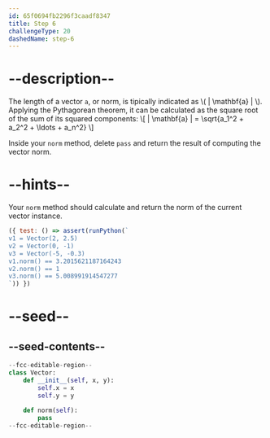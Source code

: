 ```yaml
---
id: 65f0694fb2296f3caadf8347
title: Step 6
challengeType: 20
dashedName: step-6
---
```


# --description--

The length of a vector `a`, or norm, is tipically indicated as \\( \| \mathbf{a} \| \\). Applying the Pythagorean theorem, it can be calculated as the square root of the sum of its squared components:
\\[ \| \mathbf{a} \| = \sqrt{a_1^2 + a_2^2 + \ldots + a_n^2}
 \\]

Inside your `norm` method, delete `pass` and return the result of computing the vector norm.

# --hints--

Your `norm` method should calculate and return the norm of the current vector instance.

```js
({ test: () => assert(runPython(`
v1 = Vector(2, 2.5)
v2 = Vector(0, -1)
v3 = Vector(-5, -0.3)
v1.norm() == 3.2015621187164243
v2.norm() == 1
v3.norm() == 5.008991914547277
`)) })
```

# --seed--

## --seed-contents--

```py
--fcc-editable-region--
class Vector:
    def __init__(self, x, y):
        self.x = x
        self.y = y
        
    def norm(self):
        pass
--fcc-editable-region--
```
